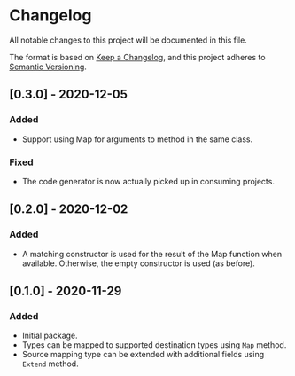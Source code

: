 # Changelog
All notable changes to this project will be documented in this file.

The format is based on [Keep a Changelog](https://keepachangelog.com/en/1.0.0/),
and this project adheres to [Semantic Versioning](https://semver.org/spec/v2.0.0.html).

## [0.3.0] - 2020-12-05

### Added
- Support using Map for arguments to method in the same class.

### Fixed
- The code generator is now actually picked up in consuming projects.

## [0.2.0] - 2020-12-02
### Added
- A matching constructor is used for the result of the Map function when available. Otherwise,
	the empty constructor is used (as before).

## [0.1.0] - 2020-11-29
### Added
- Initial package.
- Types can be mapped to supported destination types using `Map` method.
- Source mapping type can be extended with additional fields using `Extend` method.